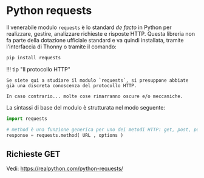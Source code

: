 # Python requests

Il venerabile modulo `requests` è lo standard *de facto* in Python per realizzare, gestire, analizzare richieste e risposte HTTP.
Questa libreria non fa parte della dotazione ufficiale standard e va quindi installata, tramite l'interfaccia di Thonny o tramite il
comando:

``` sh
pip install requests
```

!!! tip "Il protocollo HTTP"

    Se siete qui a studiare il modulo `requests`, si presuppone abbiate
    già una discreta conoscenza del protocollo HTTP.
    
    In caso contrario... molte cose rimarranno oscure e/o meccaniche.
    

La sintassi di base del modulo è strutturata nel modo seguente:

``` python
import requests

# method è una funzione generica per uno dei metodi HTTP: get, post, put, head ... etc...
response = requests.method( URL , options )
```

## Richieste GET

Vedi: https://realpython.com/python-requests/

<br>
<br>
<br>


